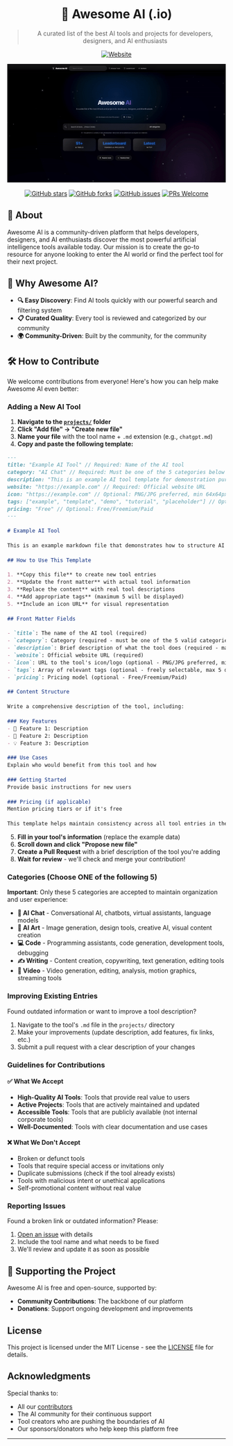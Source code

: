 <div align="center">

# 🌟 Awesome AI (.io)

> A curated list of the best AI tools and projects for developers, designers, and AI enthusiasts

[![Website](https://img.shields.io/badge/🌐_Visit-awesome--ai.io-blue?style=for-the-badge&color=4f46e5)](https://awesome-ai.io)

![Awesome AI Demo](https://raw.githubusercontent.com/teodorgross/awesome-ai/refs/heads/main/demo.gif)

[![GitHub stars](https://img.shields.io/github/stars/teodorgross/awesome-ai?style=social)](https://github.com/teodorgross/awesome-ai/stargazers)
[![GitHub forks](https://img.shields.io/github/forks/teodorgross/awesome-ai?style=social)](https://github.com/teodorgross/awesome-ai/network/members)
[![GitHub issues](https://img.shields.io/github/issues/teodorgross/awesome-ai)](https://github.com/teodorgross/awesome-ai/issues)
[![PRs Welcome](https://img.shields.io/badge/PRs-welcome-brightgreen.svg)](http://makeapullrequest.com)

</div>

## 🌟 About

Awesome AI is a community-driven platform that helps developers, designers, and AI enthusiasts discover the most powerful artificial intelligence tools available today. Our mission is to create the go-to resource for anyone looking to enter the AI world or find the perfect tool for their next project.

## 🎯 Why Awesome AI?

- **🔍 Easy Discovery**: Find AI tools quickly with our powerful search and filtering system
- **📋 Curated Quality**: Every tool is reviewed and categorized by our community
- **🌍 Community-Driven**: Built by the community, for the community

## 🛠️ How to Contribute

We welcome contributions from everyone! Here's how you can help make Awesome AI even better:

### Adding a New AI Tool

1. **Navigate to the [`projects/`](https://github.com/teodorgross/awesome-ai/tree/main/projects) folder**
2. **Click "Add file" → "Create new file"**
3. **Name your file** with the tool name + `.md` extension (e.g., `chatgpt.md`)
4. **Copy and paste the following template:**

```markdown
---
title: "Example AI Tool" // Required: Name of the AI tool
category: "AI Chat" // Required: Must be one of the 5 categories below
description: "This is an example AI tool template for demonstration purposes" // Required: Max 200 characters, brief description
website: "https://example.com" // Required: Official website URL
icon: "https://example.com" // Optional: PNG/JPG preferred, min 64x64px
tags: ["example", "template", "demo", "tutorial", "placeholder"] // Optional: Freely selectable, max 5 displayed
pricing: "Free" // Optional: Free/Freemium/Paid
---

# Example AI Tool

This is an example markdown file that demonstrates how to structure AI tool descriptions for the Awesome AI platform.

## How to Use This Template

1. **Copy this file** to create new tool entries
2. **Update the front matter** with actual tool information
3. **Replace the content** with real tool descriptions
4. **Add appropriate tags** (maximum 5 will be displayed)
5. **Include an icon URL** for visual representation

## Front Matter Fields

- `title`: The name of the AI tool (required)
- `category`: Category (required - must be one of the 5 valid categories below)
- `description`: Brief description of what the tool does (required - max 200 characters)
- `website`: Official website URL (required)
- `icon`: URL to the tool's icon/logo (optional - PNG/JPG preferred, min 64x64px)
- `tags`: Array of relevant tags (optional - freely selectable, max 5 displayed)
- `pricing`: Pricing model (optional - Free/Freemium/Paid)

## Content Structure

Write a comprehensive description of the tool, including:

### Key Features
- 🎯 Feature 1: Description
- 🚀 Feature 2: Description
- 💡 Feature 3: Description

### Use Cases
Explain who would benefit from this tool and how

### Getting Started
Provide basic instructions for new users

### Pricing (if applicable)
Mention pricing tiers or if it's free

This template helps maintain consistency across all tool entries in the Awesome AI directory.
```

5. **Fill in your tool's information** (replace the example data)
6. **Scroll down and click "Propose new file"**
7. **Create a Pull Request** with a brief description of the tool you're adding
8. **Wait for review** - we'll check and merge your contribution!

### Categories (Choose ONE of the following 5)

**Important**: Only these 5 categories are accepted to maintain organization and user experience:

- **🤖 AI Chat** - Conversational AI, chatbots, virtual assistants, language models
- **🎨 AI Art** - Image generation, design tools, creative AI, visual content creation
- **💻 Code** - Programming assistants, code generation, development tools, debugging
- **✍️ Writing** - Content creation, copywriting, text generation, editing tools
- **🎥 Video** - Video generation, editing, analysis, motion graphics, streaming tools

### Improving Existing Entries

Found outdated information or want to improve a tool description?

1. Navigate to the tool's `.md` file in the `projects/` directory
2. Make your improvements (update description, add features, fix links, etc.)
3. Submit a pull request with a clear description of your changes

### Guidelines for Contributions

#### ✅ What We Accept
- **High-Quality AI Tools**: Tools that provide real value to users
- **Active Projects**: Tools that are actively maintained and updated
- **Accessible Tools**: Tools that are publicly available (not internal corporate tools)
- **Well-Documented**: Tools with clear documentation and use cases

#### ❌ What We Don't Accept
- Broken or defunct tools
- Tools that require special access or invitations only
- Duplicate submissions (check if the tool already exists)
- Tools with malicious intent or unethical applications
- Self-promotional content without real value


### Reporting Issues

Found a broken link or outdated information? Please:

1. [Open an issue](https://github.com/teodorgross/awesome-ai/issues/new) with details
2. Include the tool name and what needs to be fixed
3. We'll review and update it as soon as possible

## 💖 Supporting the Project

Awesome AI is free and open-source, supported by:

- **Community Contributions**: The backbone of our platform
- **Donations**: Support ongoing development and improvements


##  License

This project is licensed under the MIT License - see the [LICENSE](LICENSE) file for details.

##  Acknowledgments

Special thanks to:

- All our [contributors](https://github.com/teodorgross/awesome-ai/graphs/contributors)
- The AI community for their continuous support
- Tool creators who are pushing the boundaries of AI
- Our sponsors/donators who help keep this platform free

---
